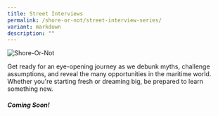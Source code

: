 ```yaml
---
title: Street Interviews
permalink: /shore-or-not/street-interview-series/
variant: markdown
description: ""
---
```

<img border="0" alt="Shore-Or-Not" src="https://i.ibb.co/Fbfz1jy/Mediacorp-Liner-on-MASSON-KVs.jpg">

Get ready for an eye-opening journey as we debunk myths, challenge assumptions, and reveal the many opportunities in the maritime world. Whether you're starting fresh or dreaming big, be prepared to learn something new.

#### *Coming Soon!*